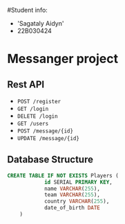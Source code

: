 #Student info:
- 'Sagataly Aidyn'
- 22B030424




# Messanger project

## Rest API
- `POST /register`
- `GET /login`
- `DELETE /login`
- `GET /users`
- `POST /message/{id}`
- `UPDATE /message/{id}`


## Database Structure

```sql
CREATE TABLE IF NOT EXISTS Players (
			id SERIAL PRIMARY KEY,
			name VARCHAR(255),
			team VARCHAR(255),
			country VARCHAR(255),
			date_of_birth DATE
	)
